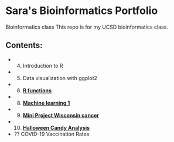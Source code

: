 # Sara's Bioinformatics Portfolio

Bioinformatics class
This repo is for my UCSD bioinformatics class.

## Contents:

- 04. Introduction to R
- 05. Data visualization with ggplot2
- 06. [**R functions**](https://github.com/shdlm33/BGGN213/blob/main/class06/class06/class06_git.md)
- 08. [**Machine learning 1**](https://github.com/shdlm33/BGGN213/blob/main/class08/class08_Sara_git.md)
- 09. [**Mini Project Wisconsin cancer**](https://github.com/shdlm33/BGGN213/blob/main/class09_mini_project/class09_mini_project/class09_mini_project.md)
- 10. [**Halloween Candy Analysis**](https://github.com/shdlm33/BGGN213/blob/main/class10_halloween/class10_halloween_git.md)
- ?? COVID-19 Vaccination Rates
